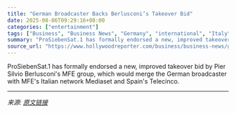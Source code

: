 ```yaml
---
title: "German Broadcaster Backs Berlusconi’s Takeover Bid"
date: 2025-08-06T09:29:16+08:00
categories: ["entertainment"]
tags: ["Business", "Business News", "Germany", "international", "Italy", "Mediaset", "ProSiebenSat.1"]
summary: "ProSiebenSat.1 has formally endorsed a new, improved takeover bid by Pier Silvio Berlusconi's MFE group, which would merge the German broadcaster with MFE's Italian network Mediaset and Spain's Teleci"
source_url: "https://www.hollywoodreporter.com/business/business-news/german-broadcaster-backs-berlusconi-takeover-bid-1236338362/"
---
```


ProSiebenSat.1 has formally endorsed a new, improved takeover bid by Pier Silvio Berlusconi's MFE group, which would merge the German broadcaster with MFE's Italian network Mediaset and Spain's Telecinco.

---

*来源: [原文链接](https://www.hollywoodreporter.com/business/business-news/german-broadcaster-backs-berlusconi-takeover-bid-1236338362/)*
